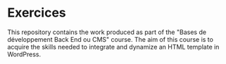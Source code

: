 # Exercices

This repository contains the work produced as part of the "Bases de développement Back End ou CMS" course. 
The aim of this course is to acquire the skills needed to integrate and dynamize an HTML template in WordPress.
